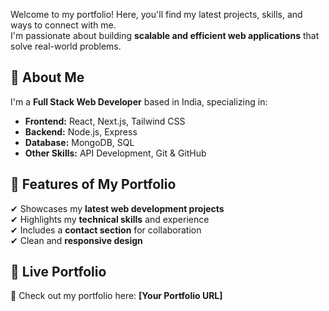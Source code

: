 Welcome to my portfolio! Here, you'll find my latest projects, skills, and ways to connect with me.  
I'm passionate about building **scalable and efficient web applications** that solve real-world problems.

## 🌟 **About Me**
I'm a **Full Stack Web Developer** based in India, specializing in:

- **Frontend:** React, Next.js, Tailwind CSS  
- **Backend:** Node.js, Express  
- **Database:** MongoDB, SQL  
- **Other Skills:** API Development, Git & GitHub  

## 📌 **Features of My Portfolio**
✔ Showcases my **latest web development projects**  
✔ Highlights my **technical skills** and experience  
✔ Includes a **contact section** for collaboration  
✔ Clean and **responsive design**  

## 🔗 **Live Portfolio**
🔗 Check out my portfolio here: **[Your Portfolio URL]**  

